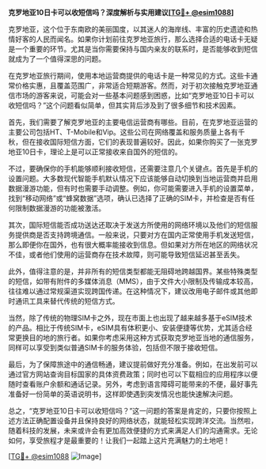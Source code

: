 **克罗地亚10日卡可以收短信吗？深度解析与实用建议[[TG💪+ @esim1088](https://t.me/s/esim1088)]**

克罗地亚，这个位于东南欧的美丽国度，以其迷人的海岸线、丰富的历史遗迹和热情好客的人民而闻名。如果你计划前往克罗地亚旅行，那么选择合适的电话卡无疑是一个重要的环节。尤其是当你需要保持与国内亲友的联系时，是否能够收到短信就成为了一个值得深思的问题。

在克罗地亚旅行期间，使用本地运营商提供的电话卡是一种常见的方式。这些卡通常价格实惠，且覆盖范围广，非常适合短期游客。然而，对于初次接触克罗地亚通信市场的游客来说，可能会对一些基本问题感到困惑，比如“克罗地亚10日卡可以收短信吗？”这个问题看似简单，但其实背后涉及到了很多细节和技术因素。

首先，我们需要了解克罗地亚的主要电信运营商有哪些。目前，在克罗地亚运营的主要公司包括HT、T-Mobile和Vip。这些公司在网络覆盖和服务质量上各有千秋，但在接收国际短信方面，它们的表现普遍较好。因此，如果你购买了一张克罗地亚10日卡，理论上是可以正常接收来自国外的短信的。

不过，要确保你的手机能够顺利接收短信，还需要注意几个关键点。首先是手机的设置问题。大多数现代智能手机默认情况下应该能够自动切换到当地运营商并启用数据漫游功能，但有时也需要手动调整。例如，你可能需要进入手机的设置菜单，找到“移动网络”或“蜂窝数据”选项，确认已选择了正确的SIM卡，并检查是否有任何限制数据漫游的功能被激活。

其次，国际短信能否成功送达还取决于发送方所使用的网络环境以及他们的短信服务提供商是否支持跨境通信。一般来说，只要对方在国内正常使用手机发送短信，那么即便你在国外，也有很大概率能接收到信息。但如果对方所在地区的网络状况不佳，或者他们使用的运营商存在技术故障，则可能导致短信延迟甚至丢失。

此外，值得注意的是，并非所有的短信类型都能无阻碍地跨越国界。某些特殊类型的短信，如带有附件的多媒体消息（MMS），由于文件大小限制及传输成本较高，往往难以通过常规渠道实现跨国传递。在这种情况下，建议改用电子邮件或其他即时通讯工具来替代传统的短信方式。

当然，除了传统的物理SIM卡之外，现在市面上也出现了越来越多基于eSIM技术的产品。相比于传统SIM卡，eSIM具有体积更小、安装便捷等优势，尤其适合经常更换目的地的旅行者。如果你考虑采用这种方式获取克罗地亚当地的通信服务，同样可以享受到类似普通SIM卡的服务体验，包括但不限于接收短信。

最后，为了保障旅途中的通信畅通，建议提前做好充分准备。例如，在出发前可以通过官方网站查询目标国家的具体资费政策；同时也可以下载相应的应用程序以便随时查看账户余额和通话记录。另外，考虑到语言障碍可能带来的不便，最好事先准备好一份简单的英语说明书，这样即使遇到突发情况也能快速解决问题。

总之，“克罗地亚10日卡可以收短信吗？”这一问题的答案是肯定的，只要你按照上述方法正确配置设备并且保持良好的网络状态，就能轻松实现跨洋交流。当然啦，随着科技的发展，未来或许会有更加高效便捷的方式来满足人们的沟通需求。无论如何，享受旅程才是最重要的！让我们一起踏上这片充满魅力的土地吧！

[[TG💪+ @esim1088](https://t.me/s/esim1088) ![Image](https://i.postimg.cc/4NQfJmqS/Snipaste-2025-05-13-00-14-12.png)]